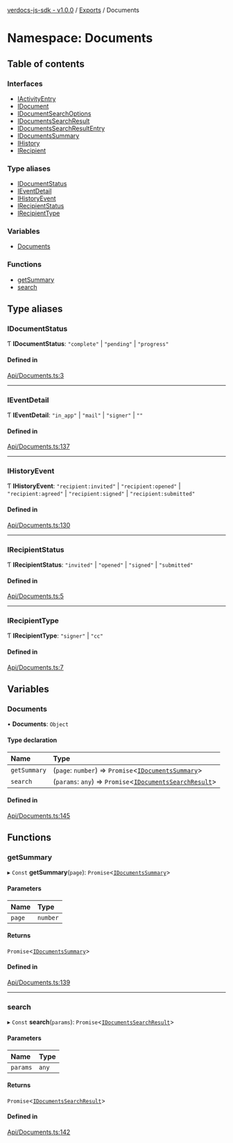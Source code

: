 [verdocs-js-sdk - v1.0.0](../README.md) / [Exports](../modules.md) / Documents

# Namespace: Documents

## Table of contents

### Interfaces

- [IActivityEntry](../interfaces/Documents.IActivityEntry.md)
- [IDocument](../interfaces/Documents.IDocument.md)
- [IDocumentSearchOptions](../interfaces/Documents.IDocumentSearchOptions.md)
- [IDocumentsSearchResult](../interfaces/Documents.IDocumentsSearchResult.md)
- [IDocumentsSearchResultEntry](../interfaces/Documents.IDocumentsSearchResultEntry.md)
- [IDocumentsSummary](../interfaces/Documents.IDocumentsSummary.md)
- [IHistory](../interfaces/Documents.IHistory.md)
- [IRecipient](../interfaces/Documents.IRecipient.md)

### Type aliases

- [IDocumentStatus](Documents.md#idocumentstatus)
- [IEventDetail](Documents.md#ieventdetail)
- [IHistoryEvent](Documents.md#ihistoryevent)
- [IRecipientStatus](Documents.md#irecipientstatus)
- [IRecipientType](Documents.md#irecipienttype)

### Variables

- [Documents](Documents.md#documents)

### Functions

- [getSummary](Documents.md#getsummary)
- [search](Documents.md#search)

## Type aliases

### IDocumentStatus

Ƭ **IDocumentStatus**: ``"complete"`` \| ``"pending"`` \| ``"progress"``

#### Defined in

[Api/Documents.ts:3](https://github.com/Verdocs/js-sdk/blob/6ec87bd/src/Api/Documents.ts#L3)

___

### IEventDetail

Ƭ **IEventDetail**: ``"in_app"`` \| ``"mail"`` \| ``"signer"`` \| ``""``

#### Defined in

[Api/Documents.ts:137](https://github.com/Verdocs/js-sdk/blob/6ec87bd/src/Api/Documents.ts#L137)

___

### IHistoryEvent

Ƭ **IHistoryEvent**: ``"recipient:invited"`` \| ``"recipient:opened"`` \| ``"recipient:agreed"`` \| ``"recipient:signed"`` \| ``"recipient:submitted"``

#### Defined in

[Api/Documents.ts:130](https://github.com/Verdocs/js-sdk/blob/6ec87bd/src/Api/Documents.ts#L130)

___

### IRecipientStatus

Ƭ **IRecipientStatus**: ``"invited"`` \| ``"opened"`` \| ``"signed"`` \| ``"submitted"``

#### Defined in

[Api/Documents.ts:5](https://github.com/Verdocs/js-sdk/blob/6ec87bd/src/Api/Documents.ts#L5)

___

### IRecipientType

Ƭ **IRecipientType**: ``"signer"`` \| ``"cc"``

#### Defined in

[Api/Documents.ts:7](https://github.com/Verdocs/js-sdk/blob/6ec87bd/src/Api/Documents.ts#L7)

## Variables

### Documents

• **Documents**: `Object`

#### Type declaration

| Name | Type |
| :------ | :------ |
| `getSummary` | (`page`: `number`) => `Promise`<[`IDocumentsSummary`](../interfaces/Documents.IDocumentsSummary.md)\> |
| `search` | (`params`: `any`) => `Promise`<[`IDocumentsSearchResult`](../interfaces/Documents.IDocumentsSearchResult.md)\> |

#### Defined in

[Api/Documents.ts:145](https://github.com/Verdocs/js-sdk/blob/6ec87bd/src/Api/Documents.ts#L145)

## Functions

### getSummary

▸ `Const` **getSummary**(`page`): `Promise`<[`IDocumentsSummary`](../interfaces/Documents.IDocumentsSummary.md)\>

#### Parameters

| Name | Type |
| :------ | :------ |
| `page` | `number` |

#### Returns

`Promise`<[`IDocumentsSummary`](../interfaces/Documents.IDocumentsSummary.md)\>

#### Defined in

[Api/Documents.ts:139](https://github.com/Verdocs/js-sdk/blob/6ec87bd/src/Api/Documents.ts#L139)

___

### search

▸ `Const` **search**(`params`): `Promise`<[`IDocumentsSearchResult`](../interfaces/Documents.IDocumentsSearchResult.md)\>

#### Parameters

| Name | Type |
| :------ | :------ |
| `params` | `any` |

#### Returns

`Promise`<[`IDocumentsSearchResult`](../interfaces/Documents.IDocumentsSearchResult.md)\>

#### Defined in

[Api/Documents.ts:142](https://github.com/Verdocs/js-sdk/blob/6ec87bd/src/Api/Documents.ts#L142)

